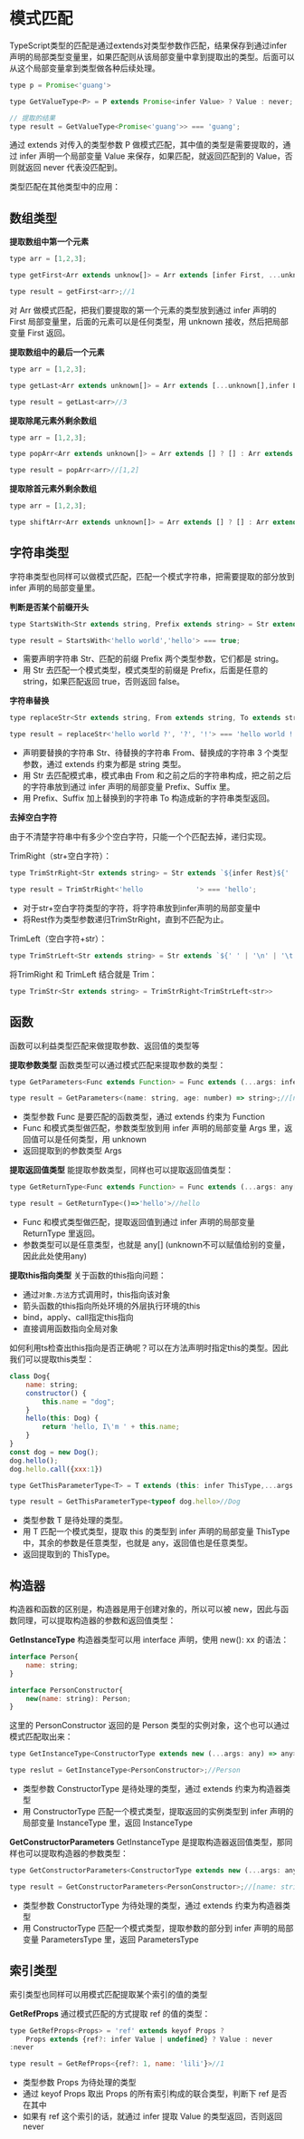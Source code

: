 # 模式匹配

TypeScript类型的匹配是通过extends对类型参数作匹配，结果保存到通过infer声明的局部类型变量里，如果匹配则从该局部变量中拿到提取出的类型。后面可以从这个局部变量拿到类型做各种后续处理。

```js
type p = Promise<'guang'>

type GetValueType<P> = P extends Promise<infer Value> ? Value : never;

// 提取的结果
type result = GetValueType<Promise<'guang'>> === 'guang';
```
通过 extends 对传入的类型参数 P 做模式匹配，其中值的类型是需要提取的，通过 infer 声明一个局部变量 Value 来保存，如果匹配，就返回匹配到的 Value，否则就返回 never 代表没匹配到。

类型匹配在其他类型中的应用：
## 数组类型

**提取数组中第一个元素**

```js
type arr = [1,2,3];

type getFirst<Arr extends unknow[]> = Arr extends [infer First, ...unknow[]] ? Frist : never;

type result = getFirst<arr>;//1
```

对 Arr 做模式匹配，把我们要提取的第一个元素的类型放到通过 infer 声明的 First 局部变量里，后面的元素可以是任何类型，用 unknown 接收，然后把局部变量 First 返回。

**提取数组中的最后一个元素**

```js
type arr = [1,2,3];

type getLast<Arr extends unknown[]> = Arr extends [...unknown[],infer Last] ? Last : never;

type result = getLast<arr>//3
```

**提取除尾元素外剩余数组**

```js
type arr = [1,2,3];

type popArr<Arr extends unknown[]> = Arr extends [] ? [] : Arr extends [...infer Rest, unknown] ? Rest : never;

type result = popArr<arr>//[1,2]
```

**提取除首元素外剩余数组**

```js
type arr = [1,2,3];

type shiftArr<Arr extends unknown[]> = Arr extends [] ? [] : Arr extends [unknown, ...infer Rest] ? Rest : never;
```

## 字符串类型
字符串类型也同样可以做模式匹配，匹配一个模式字符串，把需要提取的部分放到 infer 声明的局部变量里。

**判断是否某个前缀开头**

```js
type StartsWith<Str extends string, Prefix extends string> = Str extends `${Prefix}${string}` ? true : false;

type result = StartsWith<'hello world','hello'> === true;
```
- 需要声明字符串 Str、匹配的前缀 Prefix 两个类型参数，它们都是 string。
- 用 Str 去匹配一个模式类型，模式类型的前缀是 Prefix，后面是任意的 string，如果匹配返回 true，否则返回 false。

**字符串替换**

```js
type replaceStr<Str extends string, From extends string, To extends string> = Str extends `${infer Prefix}${From}${infer Suffix}` ? `${Prefix}${To}${Suffix}` : Str;

type result = replaceStr<'hello world ?', '?', '!'> === 'hello world !'
```

- 声明要替换的字符串 Str、待替换的字符串 From、替换成的字符串 3 个类型参数，通过 extends 约束为都是 string 类型。
- 用 Str 去匹配模式串，模式串由 From 和之前之后的字符串构成，把之前之后的字符串放到通过 infer 声明的局部变量 Prefix、Suffix 里。
- 用 Prefix、Suffix 加上替换到的字符串 To 构造成新的字符串类型返回。

**去掉空白字符**

由于不清楚字符串中有多少个空白字符，只能一个个匹配去掉，递归实现。

TrimRight（str+空白字符）：
```js
type TrimStrRight<Str extends string> = Str extends `${infer Rest}${' ' | '\n' | '\t'}` ? TrimStrRight<Rest> : str;

type result = TrimStrRight<'hello             '> === 'hello';
```
- 对于str+空白字符类型的字符，将字符串放到infer声明的局部变量中
- 将Rest作为类型参数递归TrimStrRight，直到不匹配为止。

TrimLeft（空白字符+str）：
```js
type TrimStrLeft<Str extends string> = Str extends `${' ' | '\n' | '\t'}${infer Rest}` ? TrimStrLeft<Rest> : str;
```

将TrimRight 和 TrimLeft 结合就是 Trim：
```js
type TrimStr<Str extends string> = TrimStrRight<TrimStrLeft<str>>
```

## 函数
函数可以利益类型匹配来做提取参数、返回值的类型等

**提取参数类型**
函数类型可以通过模式匹配来提取参数的类型：
```js
type GetParameters<Func extends Function> = Func extends (...args: infer Args) => unknown ? Args : never;

type result = GetParameters<(name: string, age: number) => string>;//[name:string, age:number]
```
- 类型参数 Func 是要匹配的函数类型，通过 extends 约束为 Function
- Func 和模式类型做匹配，参数类型放到用 infer 声明的局部变量 Args 里，返回值可以是任何类型，用 unknown
- 返回提取到的参数类型 Args

**提取返回值类型**
能提取参数类型，同样也可以提取返回值类型：
```js
type GetReturnType<Func extends Function> = Func extends (...args: any[]) => infer ReturnType ? ReturnType : never;

type result = GetReturnType<()=>'hello'>//hello
```
- Func 和模式类型做匹配，提取返回值到通过 infer 声明的局部变量 ReturnType 里返回。
- 参数类型可以是任意类型，也就是 any[] (unknown不可以赋值给别的变量，因此此处使用any)

**提取this指向类型**
关于函数的this指向问题：
- 通过`对象.方法`方式调用时，this指向该对象
- 箭头函数的this指向所处环境的外层执行环境的this
- bind，apply、call指定this指向
- 直接调用函数指向全局对象

如何利用ts检查出this指向是否正确呢？可以在方法声明时指定this的类型。因此我们可以提取this类型：

```js
class Dog{
    name: string;
    constructor() {
        this.name = "dog";
    }
    hello(this: Dog) {
        return 'hello, I\'m ' + this.name;
    }
}
const dog = new Dog();
dog.hello();
dog.hello.call({xxx:1})

type GetThisParameterType<T> = T extends (this: infer ThisType,...args: any[])=>any ? ThisType : unknown;

type result = GetThisParameterType<typeof dog.hello>//Dog
```
- 类型参数 T 是待处理的类型。
- 用 T 匹配一个模式类型，提取 this 的类型到 infer 声明的局部变量 ThisType 中，其余的参数是任意类型，也就是 any，返回值也是任意类型。
- 返回提取到的 ThisType。

## 构造器
构造器和函数的区别是，构造器是用于创建对象的，所以可以被 new，因此与函数同理，可以提取构造器的参数和返回值类型：

**GetInstanceType**
构造器类型可以用 interface 声明，使用 new(): xx 的语法：
```js
interface Person{
    name: string;
}

interface PersonConstructor{
    new(name: string): Person;
}
```

这里的 PersonConstructor 返回的是 Person 类型的实例对象，这个也可以通过模式匹配取出来：

```js
type GetInstanceType<ConstructorType extends new (...args: any) => any> = ConstructorType extends new (...args: any) => infer InstanceType ? InstanceType : any;

type reslut = GetInstanceType<PersonConstructor>;//Person
```
- 类型参数 ConstructorType 是待处理的类型，通过 extends 约束为构造器类型
- 用 ConstructorType 匹配一个模式类型，提取返回的实例类型到 infer 声明的局部变量 InstanceType 里，返回 InstanceType

**GetConstructorParameters**
GetInstanceType 是提取构造器返回值类型，那同样也可以提取构造器的参数类型：

```js
type GetConstructorParameters<ConstructorType extends new (...args: any) => any> = ConstructorType extends new (...args: infer ParametersType) => any ? ParametersType : never;

type result = GetConstructorParameters<PersonConstructor>;//[name: string]
```
- 类型参数 ConstructorType 为待处理的类型，通过 extends 约束为构造器类型
- 用 ConstructorType 匹配一个模式类型，提取参数的部分到 infer 声明的局部变量 ParametersType 里，返回 ParametersType

## 索引类型

索引类型也同样可以用模式匹配提取某个索引的值的类型

**GetRefProps**
通过模式匹配的方式提取 ref 的值的类型：

```js
type GetRefProps<Props> = 'ref' extends keyof Props ? 
    Props extends {ref?: infer Value | undefined} ? Value : never 
:never

type result = GetRefProps<{ref?: 1, name: 'lili'}>//1
```
- 类型参数 Props 为待处理的类型
- 通过 keyof Props 取出 Props 的所有索引构成的联合类型，判断下 ref 是否在其中
- 如果有 ref 这个索引的话，就通过 infer 提取 Value 的类型返回，否则返回 never
